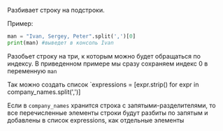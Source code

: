 
Разбивает строку на подстроки.

Пример:
```Python
man = "Ivan, Sergey, Peter".split(',')[0]
print(man) #выведет в консоль Ivan
```

Разобьет строку на три, к которым можно будет обращаться по индексу. В приведенном примере мы сразу сохраняем индекс 0 в переменную `man`

Так можно создать список
`expressions = [expr.strip() for expr in company_names.split(',')]

Если в `company_names` хранится строка с запятыми-разделителями, то все перечисленные элементы строки будут разбиты по запятым и добавлены в список expressions, как отдельные элементы